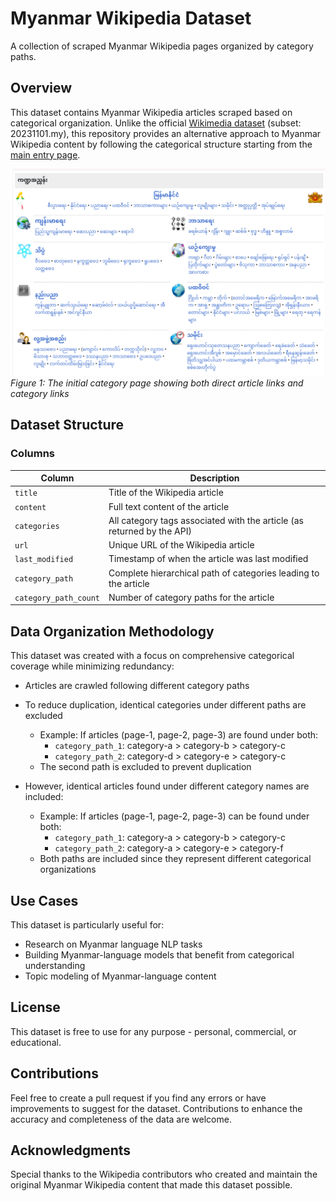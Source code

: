 # Myanmar Wikipedia Dataset

A collection of scraped Myanmar Wikipedia pages organized by category paths.

## Overview

This dataset contains Myanmar Wikipedia articles scraped based on categorical organization. Unlike the official [Wikimedia dataset](https://huggingface.co/datasets/wikimedia/wikipedia) (subset: 20231101.my), this repository provides an alternative approach to Myanmar Wikipedia content by following the categorical structure starting from the [main entry page](https://my.wikipedia.org/wiki/%E1%80%97%E1%80%9F%E1%80%AD%E1%80%AF%E1%80%85%E1%80%AC%E1%80%99%E1%80%BB%E1%80%80%E1%80%BA%E1%80%94%E1%80%BE%E1%80%AC).

![Category Page](images/category-page.png)
*Figure 1: The initial category page showing both direct article links and category links*

## Dataset Structure

### Columns

| Column | Description |
|--------|-------------|
| `title` | Title of the Wikipedia article |
| `content` | Full text content of the article |
| `categories` | All category tags associated with the article (as returned by the API) |
| `url` | Unique URL of the Wikipedia article |
| `last_modified` | Timestamp of when the article was last modified |
| `category_path` | Complete hierarchical path of categories leading to the article |
| `category_path_count` | Number of category paths for the article |

## Data Organization Methodology

This dataset was created with a focus on comprehensive categorical coverage while minimizing redundancy:

- Articles are crawled following different category paths
- To reduce duplication, identical categories under different paths are excluded
    - Example: If articles (page-1, page-2, page-3) are found under both:
        - `category_path_1`: category-a > category-b > category-c
        - `category_path_2`: category-d > category-e > category-c
    - The second path is excluded to prevent duplication

- However, identical articles found under different category names are included:
    - Example: If articles (page-1, page-2, page-3) can be found under both:
        - `category_path_1`: category-a > category-b > category-c
        - `category_path_2`: category-a > category-e > category-f
    - Both paths are included since they represent different categorical organizations

## Use Cases

This dataset is particularly useful for:

- Research on Myanmar language NLP tasks
- Building Myanmar-language models that benefit from categorical understanding
- Topic modeling of Myanmar-language content

## License

This dataset is free to use for any purpose - personal, commercial, or educational.

## Contributions

Feel free to create a pull request if you find any errors or have improvements to suggest for the dataset. Contributions to enhance the accuracy and completeness of the data are welcome.

## Acknowledgments

Special thanks to the Wikipedia contributors who created and maintain the original Myanmar Wikipedia content that made this dataset possible.